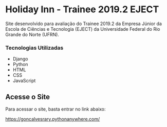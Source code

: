 # Holiday Inn - Trainee 2019.2 EJECT

Site desenvolvido para avaliação do Trainee 2019.2 da Empresa Júnior da Escola de Ciências e Tecnologia (EJECT) da Universidade Federal do Rio Grande do Norte (UFRN).

### Tecnologias Utilizadas

* Django
* Python
* HTML
* CSS
* JavaScript

## Acesse o Site

Para acessar o site, basta entrar no link abaixo:

https://goncalvesrary.pythonanywhere.com/
